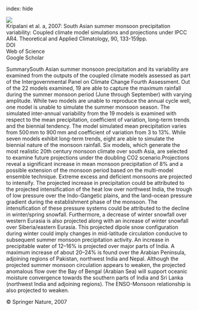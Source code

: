 index: hide

<div class="Citation">
    <div class="Citation-thumb CitationThumb-linked"  data-href="https://doi.org/10.1007/s00704-006-0282-0">
      <img src="https://static.claimspace.cloud/climate-study-static/refs/thumbs/14/Kripalani_et_al_2007a-thumb.png" />
    </div>

  <div class="Citation-body">
    <div class="Citation-text">Kripalani et al. a, 2007: South Asian summer monsoon precipitation variability: Coupled climate model simulations and projections under IPCC AR4. <span class="Article-journal">Theoretical and Applied Climatology, </span><span class="Article-volume">90, </span>133-159pp.</div>
    <div class="Citation-links">
      <div class="CitationLink" data-href="https://doi.org/10.1007/s00704-006-0282-0">
        <div class="CitationLink-icon CitationLink-Doi"></div>
        <div class="CitationLink-text">DOI</div>
      </div>
      <div class="CitationLink" data-href="http://cel.webofknowledge.com/InboundService.do?customersID=atyponcel&smartRedirect=yes&mode=FullRecord&IsProductCode=Yes&product=CEL&Init=Yes&Func=Frame&action=retrieve&SrcApp=literatum&SrcAuth=atyponcel&SID=7CNc3cIRaBKjGbSujFM&UT=WOS:000250242600001">
        <div class="CitationLink-icon CitationLink-Isi"></div>
        <div class="CitationLink-text">Web of Science</div>
      </div>
      <div class="CitationLink" data-href="https://scholar.google.com/scholar?q=10.1007/s00704-006-0282-0">
        <div class="CitationLink-icon CitationLink-Scholar"></div>
        <div class="CitationLink-text">Google Scholar</div>
      </div>
    </div>
  </div>
</div>

SummarySouth Asian summer monsoon precipitation and its variability are examined from the outputs of the coupled climate models assessed as part of the Intergovernmental Panel on Climate Change Fourth Assessment. Out of the 22 models examined, 19 are able to capture the maximum rainfall during the summer monsoon period (June through September) with varying amplitude. While two models are unable to reproduce the annual cycle well, one model is unable to simulate the summer monsoon season. The simulated inter-annual variability from the 19 models is examined with respect to the mean precipitation, coefficient of variation, long-term trends and the biennial tendency. The model simulated mean precipitation varies from 500 mm to 900 mm and coefficient of variation from 3 to 13%. While seven models exhibit long-term trends, eight are able to simulate the biennial nature of the monsoon rainfall. Six models, which generate the most realistic 20th century monsoon climate over south Asia, are selected to examine future projections under the doubling CO2 scenario.Projections reveal a significant increase in mean monsoon precipitation of 8% and a possible extension of the monsoon period based on the multi-model ensemble technique. Extreme excess and deficient monsoons are projected to intensify. The projected increase in precipitation could be attributed to the projected intensification of the heat low over northwest India, the trough of low pressure over the Indo-Gangetic plains, and the land–ocean pressure gradient during the establishment phase of the monsoon. The intensification of these pressure systems could be attributed to the decline in winter/spring snowfall. Furthermore, a decrease of winter snowfall over western Eurasia is also projected along with an increase of winter snowfall over Siberia/eastern Eurasia. This projected dipole snow configuration during winter could imply changes in mid-latitude circulation conducive to subsequent summer monsoon precipitation activity. An increase in precipitable water of 12–16% is projected over major parts of India. A maximum increase of about 20–24% is found over the Arabian Peninsula, adjoining regions of Pakistan, northwest India and Nepal. Although the projected summer monsoon circulation appears to weaken, the projected anomalous flow over the Bay of Bengal (Arabian Sea) will support oceanic moisture convergence towards the southern parts of India and Sri Lanka (northwest India and adjoining regions). The ENSO-Monsoon relationship is also projected to weaken.

<div class="Citation-copy">
&copy; Springer Nature, 2007
</div>